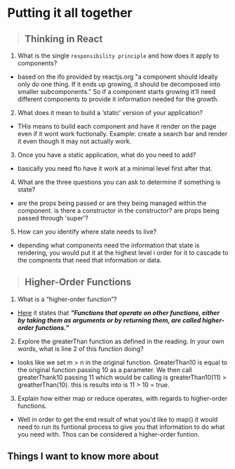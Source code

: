 # **Putting it all together**

> ## Thinking in React

1. What is the single ```responsibility principle``` and how does it apply to components?

- based on the ifo provided by reactjs.org "a component should ideally only do one thing. If it ends up growing, it should be decomposed into smaller subcomponents." So if a component starts growing it'll need different components to provide it information needed for the growth.

2. What does it mean to build a ‘static’ version of your application?

+ THis means to build each component and have it render on the page even if it wont work fuctionally.  Example: create a search bar and render it even though it may not actually work.

3. Once you have a static application, what do you need to add?

- basically you need fto have it work at a minimal level first after that.

4. What are the three questions you can ask to determine if something is state?

+ are the props being passed or are they being managed within the component.  is there a constructor in the constructor? are props being passed through 'super'?

5. How can you identify where state needs to live?

- depending what components need the information that state is rendering, you would put it at the highest level i order for it to cascade to the compnents that need that information or data.

> ## Higher-Order Functions

1. What is a “higher-order function”?

+ [Here](https://eloquentjavascript.net/05_higher_order.html#h_xxCc98lOBK) it states that ***"Functions that operate on other functions, either by taking them as arguments or by returning them, are called higher-order functions."***

2. Explore the greaterThan function as defined in the reading. In your own words, what is line 2 of this function doing?

+ looks like we set m > n in the original function. GreaterThan10 is equal to the original function passing 10 as a parameter. We then call greaterThank10 passing 11 which would be calling is greaterThan10(11) > greatherThan(10). this is results into is 11 > 10 = true.

3. Explain how either map or reduce operates, with regards to higher-order functions.

+ Well in order to get the end result of what you'd like to map() it would need to run its funtional process to give you that information to do what you need with. Thos can be considered a higher-order funtion.

## Things I want to know more about